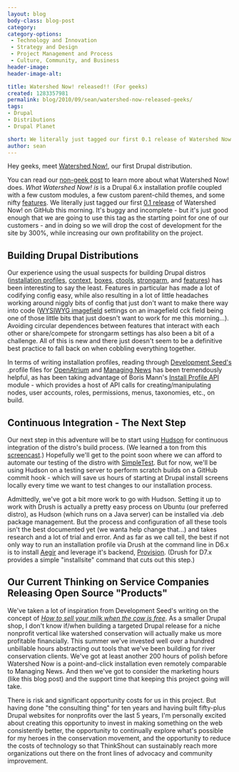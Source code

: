 ```yaml
---
layout: blog
body-class: blog-post
category:
category-options:
 - Technology and Innovation
 - Strategy and Design
 - Project Management and Process
 - Culture, Community, and Business
header-image:
header-image-alt:

title: Watershed Now! released!! (For geeks)
created: 1283357981
permalink: blog/2010/09/sean/watershed-now-released-geeks/
tags:
- Drupal
- Distributions
- Drupal Planet

short: We literally just tagged our first 0.1 release of Watershed Now! on GitHub this morning.
author: sean
---
```


Hey geeks, meet <a href="http://drupal.org/project/watershednow" target="_blank">Watershed Now!</a>, our first Drupal distribution.

You can read our <a href="http://thinkshout.com/blog/2010/09/sean/watershed-now-released-non-geeks">non-geek post</a> to learn more about what Watershed Now! does. <em>What Watershed Now! is</em> is a Drupal 6.x installation profile coupled with a few custom modules, a few custom parent-child themes, and some nifty <a href="http://drupal.org/project/features" target="_blank">features</a>. We literally just tagged our first <a href="http://github.com/thinkshout/watershednow/tree/v0.1" target="_blank">0.1 release</a> of Watershed Now! on GitHub this morning. It's buggy and incomplete - but it's just good enough that we are going to use this tag as the starting point for one of our customers - and in doing so we will drop the cost of development for the site by 300%, while increasing our own profitability on the project.

<h2>Building Drupal Distributions</h2>

Our experience using the usual suspects for building Drupal distros (<a href="http://drupal.org/node/159730" target="_blank">installation profiles</a>, <a href="http://drupal.org/project/context" target="_blank">context</a>, <a href="http://drupal.org/project/boxes" target="_blank">boxes</a>, <a href="http://drupal.org/project/ctools" target="_blank">ctools</a>, <a href="http://drupal.org/project/strongarm" target="_blank">strongarm</a>, and <a href="http://drupal.org/project/features" target="_blank">features</a>) has been interesting to say the least. Features in particular has made a lot of codifying config easy, while also resulting in a lot of little headaches working around niggly bits of config that just don't want to make there way into code (<a href="http://drupal.org/project/wysiwyg_imagefield" target="_blank">WYSIWYG imagefield</a> settings on an imagefield cck field being one of those little bits that just doesn't want to work for me this morning...). Avoiding circular dependences between features that interact with each other or share/compete for strongarm settings has also been a bit of a challenge. All of this is new and there just doesn't seem to be a definitive best practice to fall back on when cobbling everything together.

In terms of writing installation profiles, reading through <a href="http://developmentseed.org" target="_blank">Development Seed's</a> .profile files for <a href="http://github.com/developmentseed/openatrium_dev/blob/master/openatrium.profile" target="_blank">OpenAtrium</a> and <a href="http://managingnews.com/download" target="_blank">Managing News</a> has been tremendously helpful, as has been taking advantage of Boris Mann's <a href="http://drupal.org/project/install_profile_api" target="_blank">Install Profile API</a> module - which provides a host of API calls for creating/manipulating nodes, user accounts, roles, permissions, menus, taxonomies, etc., on build.

<h2>Continuous Integration - The Next Step</h2>

Our next step in this adventure will be to start using <a href="http://hudson-ci.org/" target="_blank">Hudson</a> for continuous integration of the distro's build process. (We learned a ton from this <a href="http://www.slideshare.net/smerrill/continuous-integration-and-drupal" target="_blank">screencast</a>.) Hopefully we'll get to the point soon where we can afford to automate our testing of the distro with <a href="http://drupal.org/project/simpletest" target="_blank">SimpleTest</a>. But for now, we'll be using Hudson on a testing server to perform scratch builds on a GitHub commit hook - which will save us hours of starting at Drupal install screens locally every time we want to test changes to our installation process.

Admittedly, we've got a bit more work to go with Hudson. Setting it up to work with Drush is actually a pretty easy process on Ubuntu (our preferred distro), as Hudson (which runs on a Java server) can be installed via .deb package management. But the process and configuration of all these tools isn't the best documented yet (we wanta help change that...) and takes research and a lot of trial and error. And as far as we call tell, the best if not only way to run an installation profile via Drush at the command line in D6.x is to install <a href="http://groups.drupal.org/hostmaster2" target="_blank">Aegir</a> and leverage it's backend, <a href="http://drupal.org/project/provision" target="_blank">Provision</a>. (Drush for D7.x provides a simple "installsite" command that cuts out this step.)

<h2>Our Current Thinking on Service Companies Releasing Open Source "Products"</h2>

We've taken a lot of inspiration from Development Seed's writing on the concept of <em><a href="http://developmentseed.org/blog/2010/mar/12/sxsw-selling-your-milk-when-cow-free" target="_blank">How to sell your milk when the cow is free</a></em>. As a smaller Drupal shop, I don't know if/when building a targeted Drupal release for a niche nonprofit vertical like watershed conservation will actually make us more profitable financially. This summer we've invested well over a hundred unbillable hours abstracting out tools that we've been building for river conservation clients. We've got at least another 200 hours of polish before Watershed Now is a point-and-click installation even remotely comparable to Managing News. And then we've got to consider the marketing hours (like this blog post) and the support time that keeping this project going will take.

There is risk and significant opportunity costs for us in this project. But having done "the consulting thing" for ten years and having built fifty-plus Drupal websites for nonprofits over the last 5 years, I'm personally excited about creating this opportunity to invest in making something on the web consistently better, the opportunity to continually explore what's possible for my heroes in the conservation movement, and the opportunity to reduce the costs of technology so that ThinkShout can sustainably reach more organizations out there on the front lines of advocacy and community improvement.
